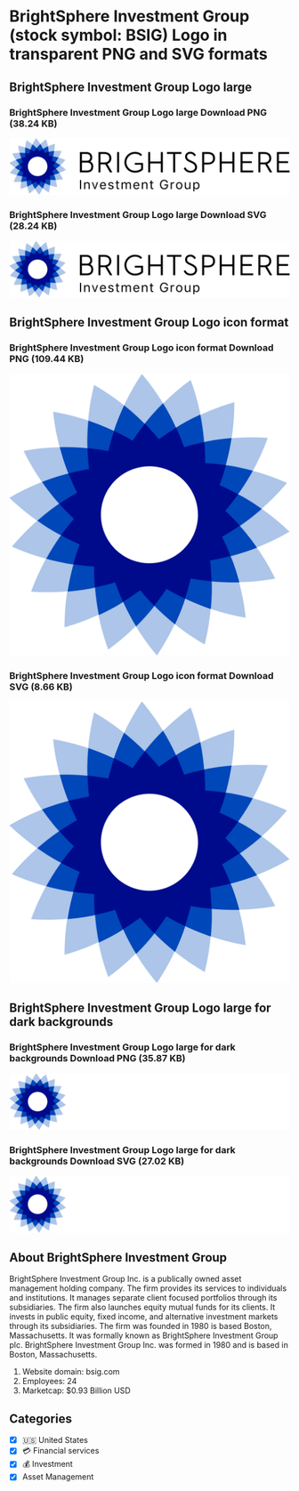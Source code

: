 # BrightSphere Investment Group (stock symbol: BSIG) Logo in transparent PNG and SVG formats

## BrightSphere Investment Group Logo large

### BrightSphere Investment Group Logo large Download PNG (38.24 KB)

![BrightSphere Investment Group Logo large Download PNG (38.24 KB)](/img/orig/BSIG_BIG-e178a138.png)

### BrightSphere Investment Group Logo large Download SVG (28.24 KB)

![BrightSphere Investment Group Logo large Download SVG (28.24 KB)](/img/orig/BSIG_BIG-785fccc2.svg)

## BrightSphere Investment Group Logo icon format

### BrightSphere Investment Group Logo icon format Download PNG (109.44 KB)

![BrightSphere Investment Group Logo icon format Download PNG (109.44 KB)](/img/orig/BSIG-fca66562.png)

### BrightSphere Investment Group Logo icon format Download SVG (8.66 KB)

![BrightSphere Investment Group Logo icon format Download SVG (8.66 KB)](/img/orig/BSIG-a7eb91d0.svg)

## BrightSphere Investment Group Logo large for dark backgrounds

### BrightSphere Investment Group Logo large for dark backgrounds Download PNG (35.87 KB)

![BrightSphere Investment Group Logo large for dark backgrounds Download PNG (35.87 KB)](/img/orig/BSIG_BIG.D-0b1dbc23.png)

### BrightSphere Investment Group Logo large for dark backgrounds Download SVG (27.02 KB)

![BrightSphere Investment Group Logo large for dark backgrounds Download SVG (27.02 KB)](/img/orig/BSIG_BIG.D-ce0a4794.svg)

## About BrightSphere Investment Group

BrightSphere Investment Group Inc. is a publically owned asset management holding company. The firm provides its services to individuals and institutions. It manages separate client focused portfolios through its subsidiaries. The firm also launches equity mutual funds for its clients. It invests in public equity, fixed income, and alternative investment markets through its subsidiaries. The firm was founded in 1980 is based Boston, Massachusetts. It was formally known as BrightSphere Investment Group plc. BrightSphere Investment Group Inc. was formed in 1980 and is based in Boston, Massachusetts.

1. Website domain: bsig.com
2. Employees: 24
3. Marketcap: $0.93 Billion USD


## Categories
- [x] 🇺🇸 United States
- [x] 💳 Financial services
- [x] 💰 Investment
- [x] Asset Management
